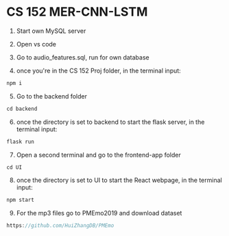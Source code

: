 # CS 152 MER-CNN-LSTM

1. Start own MySQL server

2. Open vs code

3. Go to audio_features.sql, run for own database

4. once you're in the CS 152 Proj folder, in the terminal input:

```jsx
npm i
```

5. Go to the backend folder

```jsx
cd backend
```

6. once the directory is set to backend to start the flask server, in the terminal input:

```jsx
flask run
```

7. Open a second terminal and go to the frontend-app folder

```jsx
cd UI
```

8. once the directory is set to UI to start the React webpage, in the terminal input:

```jsx
npm start
```
9. For the mp3 files go to PMEmo2019 and download dataset

```jsx
https://github.com/HuiZhangDB/PMEmo
```


